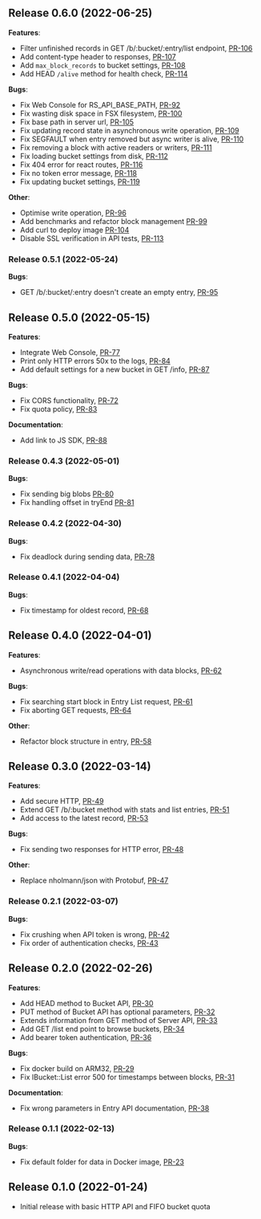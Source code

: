 ## Release 0.6.0 (2022-06-25)

**Features**:

* Filter unfinished records in GET /b/:bucket/:entry/list
  endpoint, [PR-106](https://github.com/reduct-storage/reduct-storage/pull/106)
* Add content-type header to responses, [PR-107](https://github.com/reduct-storage/reduct-storage/pull/107)
* Add `max_block_records` to bucket settings, [PR-108](https://github.com/reduct-storage/reduct-storage/pull/108)
* Add HEAD `/alive` method for health check, [PR-114](https://github.com/reduct-storage/reduct-storage/pull/114)

**Bugs**:

* Fix Web Console for RS_API_BASE_PATH, [PR-92](https://github.com/reduct-storage/reduct-storage/pull/92)
* Fix wasting disk space in FSX filesystem, [PR-100](https://github.com/reduct-storage/reduct-storage/pull/100)
* Fix base path in server url, [PR-105](https://github.com/reduct-storage/reduct-storage/pull/105)
* Fix updating record state in asynchronous write
  operation, [PR-109](https://github.com/reduct-storage/reduct-storage/pull/109)
* Fix SEGFAULT when entry removed but async writer is
  alive, [PR-110](https://github.com/reduct-storage/reduct-storage/pull/110)
* Fix removing a block with active readers or
  writers, [PR-111](https://github.com/reduct-storage/reduct-storage/pull/111)
* Fix loading bucket settings from disk, [PR-112](https://github.com/reduct-storage/reduct-storage/pull/112)
* Fix 404 error for react routes, [PR-116](https://github.com/reduct-storage/reduct-storage/pull/116)
* Fix no token error message, [PR-118](https://github.com/reduct-storage/reduct-storage/pull/118)
* Fix updating bucket settings, [PR-119](https://github.com/reduct-storage/reduct-storage/pull/119)

**Other**:

* Optimise write operation, [PR-96](https://github.com/reduct-storage/reduct-storage/pull/96)
* Add benchmarks and refactor block management [PR-99](https://github.com/reduct-storage/reduct-storage/pull/99)
* Add curl to deploy image [PR-104](https://github.com/reduct-storage/reduct-storage/pull/104)
* Disable SSL verification in API tests, [PR-113](https://github.com/reduct-storage/reduct-storage/pull/113)

### Release 0.5.1 (2022-05-24)

**Bugs**:

* GET /b/:bucket/:entry doesn't create an empty entry, [PR-95](https://github.com/reduct-storage/reduct-storage/pull/95)

## Release 0.5.0 (2022-05-15)

**Features**:

* Integrate Web Console, [PR-77](https://github.com/reduct-storage/reduct-storage/pull/77)
* Print only HTTP errors 50x to the logs, [PR-84](https://github.com/reduct-storage/reduct-storage/issues/84)
* Add default settings for a new bucket in GET /info, [PR-87](https://github.com/reduct-storage/reduct-storage/pull/87)

**Bugs**:

* Fix CORS functionality, [PR-72](https://github.com/reduct-storage/reduct-storage/pull/72)
* Fix quota policy, [PR-83](https://github.com/reduct-storage/reduct-storage/pull/83)

**Documentation**:

* Add link to JS SDK, [PR-88](https://github.com/reduct-storage/reduct-storage/pull/88)

### Release 0.4.3 (2022-05-01)

**Bugs**:

* Fix sending big blobs [PR-80](https://github.com/reduct-storage/reduct-storage/pull/80)
* Fix handling offset in tryEnd [PR-81](https://github.com/reduct-storage/reduct-storage/pull/81)

### Release 0.4.2 (2022-04-30)

**Bugs**:

* Fix deadlock during sending data, [PR-78](https://github.com/reduct-storage/reduct-storage/pull/78)

### Release 0.4.1 (2022-04-04)

**Bugs**:

* Fix timestamp for oldest record, [PR-68](https://github.com/reduct-storage/reduct-storage/pull/68)

## Release 0.4.0 (2022-04-01)

**Features**:

* Asynchronous write/read operations with data blocks, [PR-62](https://github.com/reduct-storage/reduct-storage/pull/62)

**Bugs**:

* Fix searching start block in Entry List request, [PR-61](https://github.com/reduct-storage/reduct-storage/pull/61)
* Fix aborting GET requests, [PR-64](https://github.com/reduct-storage/reduct-storage/pull/64)

**Other**:

* Refactor block structure in entry, [PR-58](https://github.com/reduct-storage/reduct-storage/pull/58)

## Release 0.3.0 (2022-03-14)

**Features**:

* Add secure HTTP, [PR-49](https://github.com/reduct-storage/reduct-storage/pull/49)
* Extend GET /b/:bucket method with stats and list
  entries, [PR-51](https://github.com/reduct-storage/reduct-storage/pull/51)
* Add access to the latest record, [PR-53](https://github.com/reduct-storage/reduct-storage/pull/53)

**Bugs**:

* Fix sending two responses for HTTP error, [PR-48](https://github.com/reduct-storage/reduct-storage/pull/48)

**Other**:

* Replace nholmann/json with Protobuf, [PR-47](https://github.com/reduct-storage/reduct-storage/pull/47)

### Release 0.2.1 (2022-03-07)

**Bugs**:

* Fix crushing when API token is wrong, [PR-42](https://github.com/reduct-storage/reduct-storage/pull/42)
* Fix order of authentication checks, [PR-43](https://github.com/reduct-storage/reduct-storage/pull/43)

## Release 0.2.0 (2022-02-26)

**Features**:

* Add HEAD method to Bucket API, [PR-30](https://github.com/reduct-storage/reduct-storage/pull/30)
* PUT method of Bucket API has optional parameters, [PR-32](https://github.com/reduct-storage/reduct-storage/pull/32)
* Extends information from GET method of Server API, [PR-33](https://github.com/reduct-storage/reduct-storage/pull/33)
* Add GET /list end point to browse buckets, [PR-34](https://github.com/reduct-storage/reduct-storage/pull/34)
* Add bearer token authentication, [PR-36](https://github.com/reduct-storage/reduct-storage/pull/36)

**Bugs**:

* Fix docker build on ARM32, [PR-29](https://github.com/reduct-storage/reduct-storage/pull/29)
* Fix IBucket::List error 500 for timestamps between
  blocks, [PR-31](https://github.com/reduct-storage/reduct-storage/pull/31)

**Documentation**:

* Fix wrong parameters in Entry API documentation, [PR-38](https://github.com/reduct-storage/reduct-storage/pull/38)

### Release 0.1.1 (2022-02-13)

**Bugs**:

* Fix default folder for data in Docker image, [PR-23](https://github.com/reduct-storage/reduct-storage/pull/23)

## Release 0.1.0 (2022-01-24)

* Initial release with basic HTTP API and FIFO bucket quota
